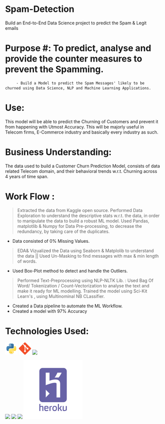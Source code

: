 # Spam-Detection
Build an End-to-End Data Science project to predict the Spam &amp; Legit emails

# Purpose #: To predict, analyse and provide the counter measures to prevent the Spamming. 
         - Build a Model to predict the Spam Messages' likely to be churned using Data Science, NLP and Machine Learning Applications.

# Use: 
This model will be able to predict the Churning of Customers and prevent it from happening with Utmost Accuracy. This will be majorly useful in Telecom firms, E-Commerce industry and basically every industry as such.

# Business Understanding: 
The data used to build a Customer Churn Prediction Model, consists of data related Telecom domain, and their behavioral trends w.r.t. Churning across 4 years of time span. 

# Work Flow :
> Extracted the data from Kaggle open source.
> Performed Data Exploration to understand the descriptive stats  w.r.t. the data, in order to manipulate the data to build a robust ML model.
> Used Pandas, matplotlib &  Numpy for Data Pre-processing, to decrease the redundancy, by taking care of the duplicates.
  - Data consisted of 0% Missing Values.
> EDA& Vizualized the Data using Seaborn & Matplolib to understand the data || Used Un-Masking to find messages with max & min length of words.
  - Used Box-Plot method to detect and handle the Outliers.
> Performed Text-Preprocessing using NLP-NLTK Lib. : Used Bag Of Word/ Tokenization / Count-Vectorization to analyse the text and make it ready for ML modelling.
> Trained the model using Sci-Kit Learn's , using Multinominal NB CLassifier.
  - Created a Data pipeline to automate the ML Workflow.
  - Created a model with 97% Accuracy
# Technologies Used:
<code><img height="40" src="https://raw.githubusercontent.com/devicons/devicon/master/icons/python/python-original.svg" title="python"></code>
<code><img height="40" src="https://raw.githubusercontent.com/devicons/devicon/master/icons/git/git-original.svg" title="git"></code>
[<img target="_blank" src="https://forthebadge.com/images/badges/made-with-python.svg">](https://www.python.org/)

[<img target="_blank" src="https://scikit-learn.org/stable/_static/scikit-learn-logo-small.png" width=200>](https://scikit-learn.org/stable/) [<img target="_blank" src="https://flask.palletsprojects.com/en/1.1.x/_images/flask-logo.png" width=170>](https://flask.palletsprojects.com/en/1.1.x/) [<img target="_blank" src="https://number1.co.za/wp-content/uploads/2017/10/gunicorn_logo-300x85.png" width=280>](https://gunicorn.org)
[<img target="_blank" src="https://github.com/GauravK1997/E-commerce-Shipping/blob/master/images/heroku%20logo.png" width=190>](https://www.heroku.com/)
